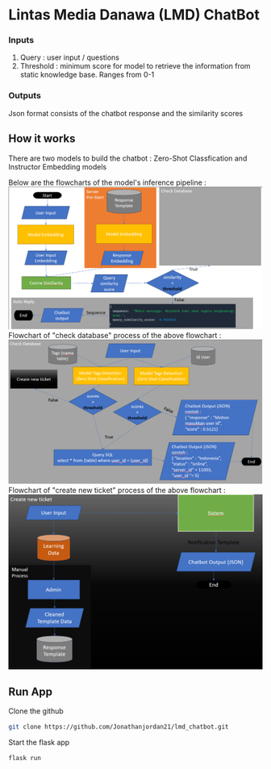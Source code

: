 # Lintas Media Danawa (LMD) ChatBot
### Inputs
1. Query : user input / questions
2. Threshold : minimum score for model to retrieve the information from static knowledge base. Ranges from 0-1

### Outputs
Json format consists of the chatbot response and the similarity scores

## How it works
There are two models to build the chatbot : Zero-Shot Classfication and Instructor Embedding models<br>

Below are the flowcharts of the model's inference pipeline :
![alt text](media/flowchart1.png)
<br>
Flowchart of "check database" process of the above flowchart :
![alt text](media/check_database.png)
<br>
Flowchart of "create new ticket" process of the above flowchart : 
![alt_text](media/create_new_ticket.png)

## Run App
Clone the github
```bash
git clone https://github.com/Jonathanjordan21/lmd_chatbot.git
```

Start the flask app
```bash
flask run
```

